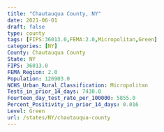 ```yaml
---
title: "Chautauqua County, NY"
date: 2021-06-01
draft: false
type: county
tags: [FIPS:36013.0,FEMA:2.0,Micropolitan,Green]
categories: [NY]
County: Chautauqua County
State: NY
FIPS: 36013.0
FEMA_Region: 2.0
Population: 126903.0
NCHS_Urban_Rural_Classification: Micropolitan
Tests_in_prior_14_days: 7430.0
Fourteen_day_test_rate_per_100000: 5855.0
Percent_Positivity_in_prior_14_days: 0.016
Level: Green
url: /states/NY/chautauqua-county
---
```



